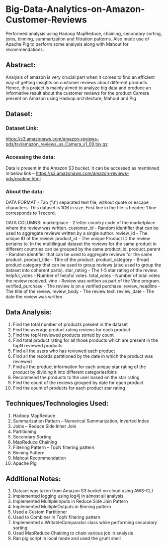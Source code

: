 # Big-Data-Analytics-on-Amazon-Customer-Reviews

Performed analysis using Hadoop MapReduce, chaining, secondary sorting, joins, binning, summarization and filtration patterns. 
Also made use of Apache Pig to perform some analysis along with Mahout for recommendations. 

## Abstract:
Analysis of amazon is very crucial part when it comes to find an efficient way of getting insights on customer reviews about different products. Hence, this project is mainly aimed to analyze big data and produce an informative result about the customer reviews for the product Camera present on Amazon using Hadoop architecture, Mahout and Pig

## Dataset:
### Dataset Link: 
https://s3.amazonaws.com/amazon-reviews-pds/tsv/amazon_reviews_us_Camera_v1_00.tsv.gz

### Accessing the data:
Data is present in the Amazon S3 bucket. It can be accessed as mentioned in below link –
 https://s3.amazonaws.com/amazon-reviews-pds/readme.html

### About the data:
DATA FORMAT -
Tab ('\t') separated text file, without quote or escape characters. This dataset is 1GB in size.
First line in the file is header; 1 line corresponds to 1 record.

DATA COLUMNS:
marketplace            - 2 letter country code of the marketplace where the review was written.
customer_id            - Random identifier that can be used to aggregate reviews written by a single author.
review_id                 - The unique ID of the review.
product_id               - The unique Product ID the review pertains to. In the multilingual dataset the reviews for the same product in different countries can be grouped by the same product_id.
product_parent       - Random identifier that can be used to aggregate reviews for the same product.
product_title            - Title of the product.
product_category    - Broad product category that can be used to group reviews 
                                      (also used to group the dataset into coherent parts).
star_rating                - The 1-5 star rating of the review.
helpful_votes           - Number of helpful votes.
total_votes               - Number of total votes the review received.
vine                            - Review was written as part of the Vine program.
verified_purchase   - The review is on a verified purchase.
review_headline      - The title of the review.
review_body            - The review text.
review_date             - The date the review was written.

## Data Analysis:
1.	Find the total number of products present in the dataset
2.	Find the average product rating reviews for each product
3.	Find the topN reviewed products sorted by count
4.	Find total product rating for all those products which are present in the topN reviewed products
5.	Find all the users who has reviewed each product
6.	Find all the records partitioned by the date in which the product was reviewed
7.	Find all the product information for each unique star rating of the product by dividing it  into different categories/bins
8.	Recommend the products to the user based on the star rating
9.	Find the count of the reviews grouped by date for each product
10.	Find the count of products for each product star rating

## Techniques/Technologies Used:
1.	Hadoop MapReduce
2.	Summarization Pattern – Numerical Summarization, Inverted Index
3.	Joins – Reduce Side Inner Join
4.	Partitioning
5.	Secondary Sorting
6.	MapReduce Chaining
7.	Filtering Pattern – TopN filtering pattern
8.	Binning Pattern
9.	Mahout Recommendation
10.	 Apache Pig

## Additional Notes:
1.	Dataset was taken from Amazon S3 bucket on cloud using AWS-CLI
2.	Implemented logging using log4j in almost all analysis
3.	Implemented MultipleInputs in Reduce Side Join Pattern
4.	Implemented MultipleOutputs in Binning pattern
5.	Used a Custom Partitioner
6.	Used to Combiner in TopN filtering pattern
7.	Implemented a WritableComparator class while performing secondary sorting
8.	Used MapReduce Chaining to chain various job in analysis
9.	Ran pig script in local mode and used the grunt shell
